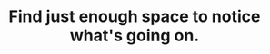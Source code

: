 ---
title: Find just enough space to notice what's going on.
tags: experience mindfulness
star: true
fwc: true
fwcorder: 1
---